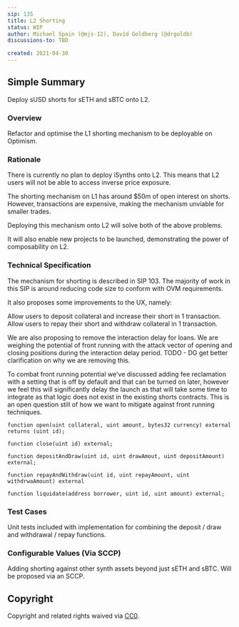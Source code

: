 ```yaml
---
sip: 135
title: L2 Shorting
status: WIP
author: Michael Spain (@mjs-12), David Goldberg (@drgoldb)
discussions-to: TBD

created: 2021-04-30
---
```


## Simple Summary

Deploy sUSD shorts for sETH and sBTC onto L2.

### Overview

Refactor and optimise the L1 shorting mechanism to be deployable on Optimism.

### Rationale

There is currently no plan to deploy iSynths onto L2. This means that L2 users will not be able to access inverse price exposure.

The shorting mechanism on L1 has around $50m of open interest on shorts. However, transactions are expensive, making the mechanism unviable for smaller trades.

Deploying this mechanism onto L2 will solve both of the above problems.

It will also enable new projects to be launched, demonstrating the power of composability on L2.

### Technical Specification

The mechanism for shorting is described in SIP 103. The majority of work in this SIP is around reducing code size to conform with OVM requirements.

It also proposes some improvements to the UX, namely:

Allow users to deposit collateral and increase their short in 1 transaction.
Allow users to repay their short and withdraw collateral in 1 transaction.

We are also proposing to remove the interaction delay for loans. We are weighing the potential of front running with the attack vector of opening and closing positions during the interaction delay period. TODO - DG get better clarification on why we are removing this.

To combat front running potential we've discussed adding fee reclamation with a setting that is off by default and that can be turned on later, however we feel this will significantly delay the launch as that will take some time to integrate as that logic does not exist in the existing shorts contracts. This is an open question still of how we want to mitigate against front running techniques.

```
function open(uint collateral, uint amount, bytes32 currency) external returns (uint id);

function close(uint id) external;

function depositAndDraw(uint id, uint drawAmout, uint depositAmount) external;

function repayAndWithdraw(uint id, uint repayAmount, uint withdrwaAmount) external

function liquidate(address borrower, uint id, uint amount) external;
```

### Test Cases

Unit tests included with implementation for combining the deposit / draw and withdrawal / repay functions.

### Configurable Values (Via SCCP)

Adding shorting against other synth assets beyond just sETH and sBTC. Will be proposed via an SCCP.

## Copyright

Copyright and related rights waived via [CC0](https://creativecommons.org/publicdomain/zero/1.0/).
